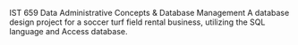 IST 659 Data Administrative Concepts & Database Management
A database design project for a soccer turf field rental business, utilizing the SQL language and Access database.
